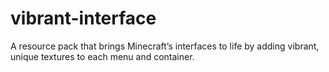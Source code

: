 # vibrant-interface
A resource pack that brings Minecraft’s interfaces to life by adding vibrant, unique textures to each menu and container.
